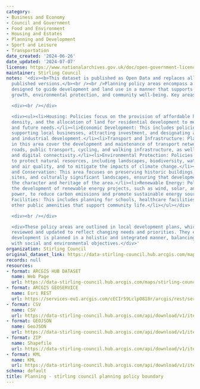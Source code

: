 ```yaml
---
category:
- Business and Economy
- Council and Government
- Food and Environment
- Housing and Estates
- Planning and Development
- Sport and Leisure
- Transportation
date_created: '2024-06-26'
date_updated: '2024-07-07'
license: https://www.nationalarchives.gov.uk/doc/open-government-licence/version/3/
maintainer: Stirling Council
notes: '<div><b>This dataset is published as Open Data and replaces all previously
  published versions.</b><br /><br />Planning policy areas encompass a range of topics
  designed to guide development and land use in a manner that supports sustainable
  growth, environmental protection, and community well-being. Key areas include:</div>

  <div><br /></div>

  <div><ul><li>Housing: Policies focus on the provision of affordable housing, housing
  density, and the allocation of land for residential development to meet current
  and future needs.</li><li>Economic Development: This includes policies aimed at
  supporting local businesses, attracting investment, and designating areas for commercial
  and industrial development.</li><li>Transport and Infrastructure: Planning policies
  in this area cover the development and maintenance of transport networks, including
  roads, public transport, cycling, and walking infrastructure, as well as utilities
  and digital connectivity.</li><li>Environmental Protection: Policies are designed
  to protect natural resources, including landscapes, biodiversity, water quality,
  and air quality, and to mitigate the impacts of climate change.</li><li>Heritage
  and Conservation: This area focuses on preserving historic buildings, archaeological
  sites, and culturally significant landscapes, ensuring that development respects
  the character and heritage of the area.</li><li>Renewable Energy: Policies support
  the development of renewable energy projects, such as wind, solar, and hydroelectric
  power, to reduce carbon emissions and promote sustainable energy sources.</li><li>Community
  Facilities: This includes planning for schools, healthcare facilities, parks, and
  other public amenities that support community life.</li></ul></div>

  <div><br /></div>

  <div>These policy areas are outlined in local development plans, which are periodically
  reviewed and updated to reflect changing needs and priorities. They ensure that
  development is planned in a holistic and integrated manner, balancing economic growth
  with social and environmental objectives.</div>'
organization: Stirling Council
original_dataset_link: https://data-stirling-council.hub.arcgis.com/maps/stirling-council::planning-stirling-council-planning-policy-boundary
records: null
resources:
- format: ARCGIS HUB DATASET
  name: Web Page
  url: https://data-stirling-council.hub.arcgis.com/maps/stirling-council::planning-stirling-council-planning-policy-boundary
- format: ARCGIS GEOSERVICE
  name: Esri REST
  url: https://services-eu1.arcgis.com/cECIr59LclpO818r/arcgis/rest/services/stirling_council_planning_policy_boundary/FeatureServer/4
- format: CSV
  name: CSV
  url: https://data-stirling-council.hub.arcgis.com/api/download/v1/items/1164b7cf2b7045348c8f293284a2c7fd/csv?layers=4
- format: GEOJSON
  name: GeoJSON
  url: https://data-stirling-council.hub.arcgis.com/api/download/v1/items/1164b7cf2b7045348c8f293284a2c7fd/geojson?layers=4
- format: ZIP
  name: Shapefile
  url: https://data-stirling-council.hub.arcgis.com/api/download/v1/items/1164b7cf2b7045348c8f293284a2c7fd/shapefile?layers=4
- format: KML
  name: KML
  url: https://data-stirling-council.hub.arcgis.com/api/download/v1/items/1164b7cf2b7045348c8f293284a2c7fd/kml?layers=4
schema: default
title: Planning - stirling council planning policy boundary
---
```


